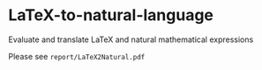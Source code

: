 # LaTeX-to-natural-language
Evaluate and translate LaTeX and natural mathematical expressions

Please see `report/LaTeX2Natural.pdf`
